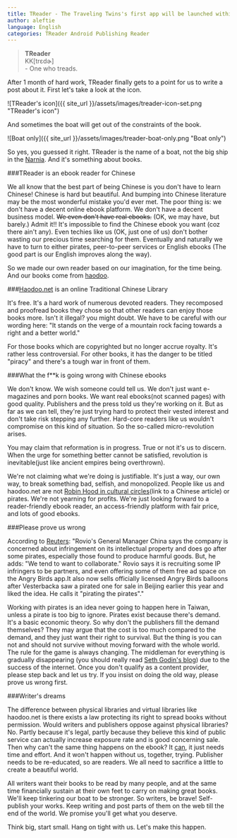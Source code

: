 ```yaml
---
title: TReader - The Traveling Twins's first app will be launched within few weeks!!
author: aleftie
language: English
categories: TReader Android Publishing Reader
---
```

<blockquote>
<strong>TReader</strong> </br>
KK[trɛdɚ] </br>
- One who treads.
</blockquote>
After 1 month of hard work, TReader finally gets to a point for us to write a post about it. First let's take a look at the icon.

![TReader's icon]({{ site_url }}/assets/images/treader-icon-set.png "TReader's icon")

And sometimes the boat will get out of the constraints of the book.

![Boat only]({{ site_url }}/assets/images/treader-boat-only.png "Boat only")

So yes, you guessed it right. TReader is the name of a boat, not the big ship in the <a href="http://en.wikipedia.org/wiki/The_Voyage_of_the_Dawn_Treader">Narnia</a>. And it's something about books.

###TReader is an ebook reader for Chinese

We all know that the best part of being Chinese is you don't have to learn Chinese! Chinese is hard but beautiful. And bumping into Chinese literature may be the most wonderful mistake you'd ever met. The poor thing is: we don't have a decent online ebook platform. We don't have a decent business model. ~~We even don't have real ebooks.~~ (OK, we may have, but barely.)
Admit it!! It's impossible to find the Chinese ebook you want (coz there ain't any). Even techies like us (OK, just one of us) don't bother wasting our precious time searching for them. Eventually and naturally we have to turn to either pirates, peer-to-peer services or English ebooks (The good part is our English improves along the way).

So we made our own reader based on our imagination, for the time being. And  our books come from [haodoo](http://www.haodoo.net).

###[Haodoo.net](http://www.haodoo.net) is an online Traditional Chinese Library

It's free. It's a hard work of numerous devoted readers. They recomposed and proofread books they chose so that other readers can enjoy those books more. Isn't it illegal? you might doubt. We have to be careful with our wording here: "It stands on the verge of a mountain rock facing towards a right and a better world."

For those books which are copyrighted but no longer accrue royalty. It's rather less controversial. For other books, it has the danger to be titled "piracy" and there's a tough war in front of them.

###What the f**k is going wrong with Chinese ebooks

We don't know. We wish someone could tell us. We don't just want e-magazines and porn books. We want real ebooks(not scanned pages) with good quality. Publishers and the press told us they're working on it. But as far as we can tell, they're just trying hard to protect their vested interest and don't take risk stepping any further. Hard-core readers like us wouldn't compromise on this kind of situation. So the so-called micro-revolution arises.

You may claim that reformation is in progress. True or not it's us to discern. When the urge for something better cannot be satisfied, revolution is inevitable(just like ancient empires being overthrown).

We're not claiming what we're doing is justifiable. It's just a way, our own way, to break something bad, selfish, and monopolized. People like us and haodoo.net are not [Robin Hood in cultural circles](http://www.udn.com/2012/5/3/NEWS/SOCIETY/SOC6/7068786.shtml)(link to a Chinese article) or pirates. We're not yearning for profits. We're just looking forward to a reader-friendly ebook reader, an access-friendly platform with fair price, and lots of good ebooks.

###Please prove us wrong

According to [Reuters](http://www.reuters.com/article/2012/06/26/us-china-angrybirds-idUSBRE85P09M20120626):
"Rovio's General Manager China says the company is concerned about infringement on its intellectual property and does go after some pirates, especially those found to produce harmful goods. But, he adds: "We tend to want to collaborate." Rovio says it is recruiting some IP infringers to be partners, and even offering some of them free ad space on the Angry Birds app.It also now sells officially licensed Angry Birds balloons after Vesterbacka saw a pirated one for sale in Beijing earlier this year and liked the idea. He calls it "pirating the pirates"."

Working with pirates is an idea never going to happen here in Taiwan, unless a pirate is too big to ignore. Pirates exist because there's demand. It's a basic economic theory. So why don't the publishers fill the demand themselves? They may argue that the cost is too much compared to the demand, and they just want their right to survival. But the thing is you can not and should not survive without moving forward with the whole world. The rule for the game is always changing. The middleman for everything is gradually disappearing (you should really read [Seth Godin's blog](http://sethgodin.typepad.com/)) due to the success of the internet. Once you don't qualify as a content provider, please step back and let us try. If you insist on doing the old way, please prove us wrong first.

###Writer's dreams

The difference between physical libraries and virtual libraries like haodoo.net is there exists a law protecting its right to spread books without permission. Would writers and publishers oppose against physical libraries? No. Partly because it's legal, partly because they believe this kind of public service can actually increase exposure rate and is good concerning sale. Then why can't the same thing happens on the ebook? It [can](http://arstechnica.com/gadgets/2011/09/kindle-e-books-now-available-to-borrow-from-11000-us-libraries/), it just needs time and effort. And it won't happen without us, together, trying. Publisher needs to be re-educated, so are readers. We all need to sacrifice a little to create a beautiful world.

All writers want their books to be read by many people, and at the same time financially sustain at their own feet to carry on making great books.
We'll keep tinkering our boat to be stronger. So writers, be brave! Self-publish your works. Keep writing and post parts of them on the web till the end of the world. We promise you'll get what you deserve.

Think big, start small. Hang on tight with us. Let's make this happen.
